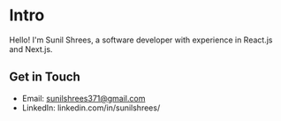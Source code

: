 # Intro

Hello! I'm Sunil Shrees, a software developer with experience in React.js and Next.js.

## Get in Touch

- Email: sunilshrees371@gmail.com
- LinkedIn: linkedin.com/in/sunilshrees/
